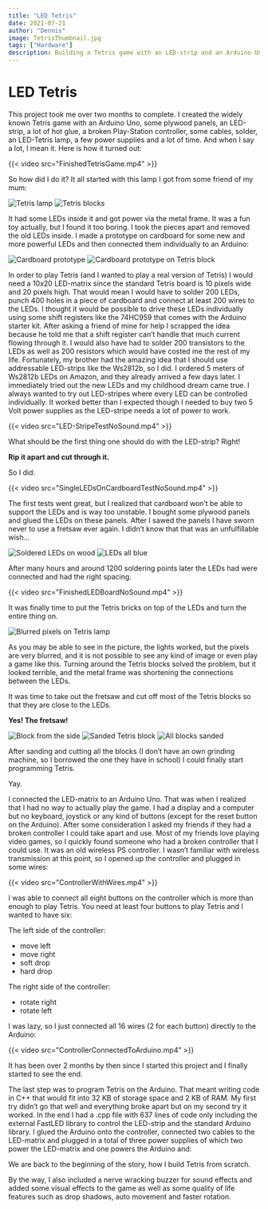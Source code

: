 ```yaml
---
title: "LED Tetris"
date: 2021-07-21
author: "Dennis"
image: TetrisThumbnail.jpg
tags: ["Hardware"]
description: Building a Tetris game with an LED-strip and an Arduino Uno.
---
```


# LED Tetris

This project took me over two months to complete. I created the widely known Tetris game with an Arduino Uno, some plywood panels, an LED-strip, a lot of hot glue, a broken Play-Station controller, some cables, solder, an LED-Tetris lamp, a few power supplies and a lot of time. And when I say a lot, I mean it. Here is how it turned out:

{{< video src="FinishedTetrisGame.mp4" >}}

So how did I do it? It all started with this lamp I got from some friend of my mum:

![Tetris lamp](TetrisLamp.jpg)
![Tetris blocks](TetrisBlocks.jpg)

It had some LEDs inside it and got power via the metal frame. It was a fun toy actually, but I found it too boring. I took the pieces apart and removed the old LEDs inside. I made a prototype on cardboard for some new and more powerful LEDs and then connected them individually to an Arduino:

![Cardboard prototype](CardboardPrototype.jpg)
![Cardboard prototype on Tetris block](CardboardPrototypeOnTetrisBlock.jpg)

In order to play Tetris (and I wanted to play a real version of Tetris) I would need a 10x20 LED-matrix since the standard Tetris board is 10 pixels wide and 20 pixels high. That would mean I would have to solder 200 LEDs, punch 400 holes in a piece of cardboard and connect at least 200 wires to the LEDs. I thought it would be possible to drive these LEDs individually using some shift registers like the 74HC959 that comes with the Arduino starter kit. After asking a friend of mine for help I scrapped the idea because he told me that a shift register can’t handle that much current flowing through it. I would also have had to solder 200 transistors to the LEDs as well as 200 resistors which would have costed me the rest of my life. Fortunately, my brother had the amazing idea that I should use addressable LED-strips like the Ws2812b, so I did. I ordered 5 meters of Ws2812b LEDs on Amazon, and they already arrived a few days later. I immediately tried out the new LEDs and my childhood dream came true. I always wanted to try out LED-stripes where every LED can be controlled individually. It worked better than I expected though I needed to buy two 5 Volt power supplies as the LED-stripe needs a lot of power to work.

{{< video src="LED-StripeTestNoSound.mp4" >}}

What should be the first thing one should do with the LED-strip? Right!

**Rip it apart and cut through it.**

So I did:

{{< video src="SingleLEDsOnCardboardTestNoSound.mp4" >}}

The first tests went great, but I realized that cardboard won’t be able to support the LEDs and is way too unstable. I bought some plywood panels and glued the LEDs on these panels. After I sawed the panels I have sworn never to use a fretsaw ever again. I didn’t know that that was an unfulfillable wish…

![Soldered LEDs on wood](SolderedLEDsOnWood.jpg)
![LEDs all blue](LEDMatrixBlue.jpg)

After many hours and around 1200 soldering points later the LEDs had were connected and had the right spacing.

{{< video src="FinishedLEDBoardNoSound.mp4" >}}

It was finally time to put the Tetris bricks on top of the LEDs and turn the entire thing on.

![Blurred pixels on Tetris lamp](TetrisLampPixelsBlurred.jpg)

As you may be able to see in the picture, the lights worked, but the pixels are very blurred, and it is not possible to see any kind of image or even play a game like this. Turning around the Tetris blocks solved the problem, but it looked terrible, and the metal frame was shortening the connections between the LEDs.

It was time to take out the fretsaw and cut off most of the Tetris blocks so that they are close to the LEDs.

**Yes! The fretsaw!**

![Block from the side](UnsandedTetrisBlockSide.jpg)
![Sanded Tetris block](SandedTetrisBlockSide.jpg)
![All blocks sanded](AllTetrisBlocksCut.jpg)

After sanding and cutting all the blocks (I don’t have an own grinding machine, so I borrowed the one they have in school) I could finally start programming Tetris.

Yay.

I connected the LED-matrix to an Arduino Uno. That was when I realized that I had no way to actually play the game. I had a display and a computer but no keyboard, joystick or any kind of buttons (except for the reset button on the Arduino). After some consideration I asked my friends if they had a broken controller I could take apart and use. Most of my friends love playing video games, so I quickly found someone who had a broken controller that I could use. It was an old wireless PS controller. I wasn’t familiar with wireless transmission at this point, so I opened up the controller and plugged in some wires:

{{< video src="ControllerWithWires.mp4" >}}

I was able to connect all eight buttons on the controller which is more than enough to play Tetris. You need at least four buttons to play Tetris and I wanted to have six:

The left side of the controller:

- move left
- move right
- soft drop
- hard drop

The right side of the controller:

- rotate right
- rotate left

I was lazy, so I just connected all 16 wires (2 for each button) directly to the Arduino:

{{< video src="ControllerConnectedToArduino.mp4" >}}

It has been over 2 months by then since I started this project and I finally started to see the end.

The last step was to program Tetris on the Arduino. That meant writing code in C++ that would fit into 32 KB of storage space and 2 KB of RAM. My first try didn’t go that well and everything broke apart but on my second try it worked. In the end I had a .cpp file with 637 lines of code only including the external FastLED library to control the LED-strip and the standard Arduino library. I glued the Arduino onto the controller, connected two cables to the LED-matrix and plugged in a total of three power supplies of which two power the LED-matrix and one powers the Arduino and:

We are back to the beginning of the story, how I build Tetris from scratch.

By the way, I also included a nerve wracking buzzer for sound effects and added some visual effects to the game as well as some quality of life features such as drop shadows, auto movement and faster rotation.
